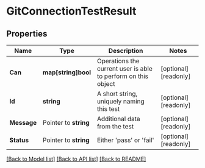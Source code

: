 # GitConnectionTestResult

## Properties

Name | Type | Description | Notes
------------ | ------------- | ------------- | -------------
**Can** | **map[string]bool** | Operations the current user is able to perform on this object | [optional] [readonly] 
**Id** | **string** | A short string, uniquely naming this test | [optional] [readonly] 
**Message** | Pointer to **string** | Additional data from the test | [optional] [readonly] 
**Status** | Pointer to **string** | Either &#39;pass&#39; or &#39;fail&#39; | [optional] [readonly] 

[[Back to Model list]](../README.md#documentation-for-models) [[Back to API list]](../README.md#documentation-for-api-endpoints) [[Back to README]](../README.md)


